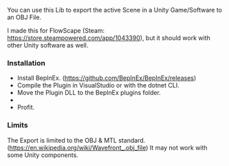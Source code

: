You can use this Lib to export the active Scene in a Unity Game/Software to an OBJ File.

I made this for FlowScape (Steam: https://store.steampowered.com/app/1043390), but it should work with other Unity software as well.

### Installation
- Install BepInEx. (https://github.com/BepInEx/BepInEx/releases)
- Compile the Plugin in VisualStudio or with the dotnet CLI.
- Move the Plugin DLL to the BepInEx plugins folder.
-
- Profit.

### Limits
The Export is limited to the OBJ & MTL standard. (https://en.wikipedia.org/wiki/Wavefront_.obj_file)
It may not work with some Unity components.
